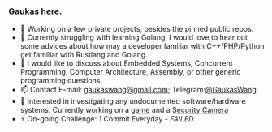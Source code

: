 ### Gaukas here.

- 🔭 Working on a few private projects, besides the pinned public repos.
- 🤔 Currently struggling with learning Golang. I would love to hear out some advices about how may a developer familiar with C++/PHP/Python get familiar with Rustlang and Golang.
- 💬 I would like to discuss about Embedded Systems, Concurrent Programming, Computer Architecture, Assembly, or other generic programming questions.
- 📫 Contact E-mail: gaukaswang@gmail.com; Telegram:[@GaukasWang](https://t.me/GaukasWang)
- 👀 Interested in investigating any undocumented software/hardware systems. Currently working on a [game](https://github.com/Gaukas/VentureSeas_SaveEditor) and a [Security Camera](https://github.com/rfenouil/IP-Camera-Neye3C) 
- ⚡ On-going Challenge: 1 Commit Everyday - *FAILED*

<!--
**Gaukas/Gaukas** is a ✨ _special_ ✨ repository because its `README.md` (this file) appears on your GitHub profile.

Here are some ideas to get you started:

- 🔭 I’m currently working on ...
- 🌱 I’m currently learning ...
- 👯 I’m looking to collaborate on ...
- 📫 How to reach me: ...
- 😄 Pronouns: ...
- 🤔 I’m looking for help with ...
- 💬 Ask me about ...
- ⚡ Fun fact: ...
-->
